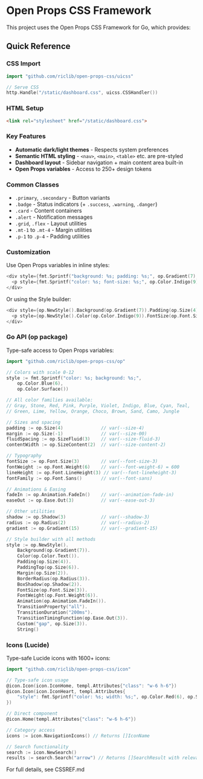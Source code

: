 # Open Props CSS Framework

This project uses the Open Props CSS Framework for Go, which provides:

## Quick Reference

### CSS Import
```go
import "github.com/riclib/open-props-css/uicss"

// Serve CSS
http.Handle("/static/dashboard.css", uicss.CSSHandler())
```

### HTML Setup
```html
<link rel="stylesheet" href="/static/dashboard.css">
```

### Key Features
- **Automatic dark/light themes** - Respects system preferences
- **Semantic HTML styling** - `<nav>`, `<main>`, `<table>` etc. are pre-styled
- **Dashboard layout** - Sidebar navigation + main content area built-in
- **Open Props variables** - Access to 250+ design tokens

### Common Classes
- `.primary`, `.secondary` - Button variants
- `.badge` - Status indicators (+ `.success`, `.warning`, `.danger`)
- `.card` - Content containers
- `.alert` - Notification messages
- `.grid`, `.flex` - Layout utilities
- `.mt-1` to `.mt-4` - Margin utilities
- `.p-1` to `.p-4` - Padding utilities

### Customization
Use Open Props variables in inline styles:
```go
<div style={fmt.Sprintf("background: %s; padding: %s;", op.Gradient(7), op.Size(4))}>
  <p style={fmt.Sprintf("color: %s; font-size: %s;", op.Color.Indigo(9), op.Font.Size(3))}>Custom styled</p>
</div>
```

Or using the Style builder:
```go
<div style={op.NewStyle().Background(op.Gradient(7)).Padding(op.Size(4)).String()}>
  <p style={op.NewStyle().Color(op.Color.Indigo(9)).FontSize(op.Font.Size(3)).String()}>Custom styled</p>
</div>
```

### Go API (op package)
Type-safe access to Open Props variables:
```go
import "github.com/riclib/open-props-css/op"

// Colors with scale 0-12
style := fmt.Sprintf("color: %s; background: %s;", 
    op.Color.Blue(6), 
    op.Color.Surface())

// All color families available:
// Gray, Stone, Red, Pink, Purple, Violet, Indigo, Blue, Cyan, Teal,
// Green, Lime, Yellow, Orange, Choco, Brown, Sand, Camo, Jungle

// Sizes and spacing
padding := op.Size(4)              // var(--size-4)
margin := op.Size(-1)              // var(--size-00)
fluidSpacing := op.SizeFluid(3)    // var(--size-fluid-3)
contentWidth := op.SizeContent(2)  // var(--size-content-2)

// Typography
fontSize := op.Font.Size(3)        // var(--font-size-3)
fontWeight := op.Font.Weight(6)    // var(--font-weight-6) = 600
lineHeight := op.Font.LineHeight(3) // var(--font-lineheight-3)
fontFamily := op.Font.Sans()       // var(--font-sans)

// Animations & Easing
fadeIn := op.Animation.FadeIn()    // var(--animation-fade-in)
easeOut := op.Ease.Out(3)          // var(--ease-out-3)

// Other utilities
shadow := op.Shadow(3)             // var(--shadow-3)
radius := op.Radius(2)             // var(--radius-2)
gradient := op.Gradient(15)        // var(--gradient-15)

// Style builder with all methods
style := op.NewStyle().
    Background(op.Gradient(7)).
    Color(op.Color.Text()).
    Padding(op.Size(4)).
    PaddingTop(op.Size(6)).
    Margin(op.Size(2)).
    BorderRadius(op.Radius(3)).
    BoxShadow(op.Shadow(2)).
    FontSize(op.Font.Size(3)).
    FontWeight(op.Font.Weight(6)).
    Animation(op.Animation.FadeIn()).
    TransitionProperty("all").
    TransitionDuration("200ms").
    TransitionTimingFunction(op.Ease.Out(3)).
    Custom("gap", op.Size(3)).
    String()
```

### Icons (Lucide)
Type-safe Lucide icons with 1600+ icons:
```go
import "github.com/riclib/open-props-css/icon"

// Type-safe icon usage
@icon.Icon(icon.IconHome, templ.Attributes{"class": "w-6 h-6"})
@icon.Icon(icon.IconHeart, templ.Attributes{
    "style": fmt.Sprintf("color: %s; width: %s;", op.Color.Red(6), op.Size(5)),
})

// Direct component
@icon.Home(templ.Attributes{"class": "w-6 h-6"})

// Category access
icons := icon.NavigationIcons() // Returns []IconName

// Search functionality
search := icon.NewSearch()
results := search.Search("arrow") // Returns []SearchResult with relevance
```

For full details, see CSSREF.md